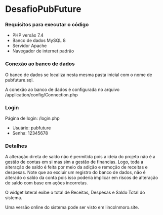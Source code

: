 # DesafioPubFuture

### Requisitos para executar o código

* PHP versão 7.4
* Banco de dados MySQL 8
* Servidor Apache
* Navegador de internet padrão

### Conexão ao banco de dados
O banco de dados se localiza nesta mesma pasta inicial com o nome de pubfuture.sql.

A conexão ao banco de dados é configurada no arquivo /application/config/Connection.php

### Login
Página de login: /login.php
* Usuário: pubfuture
* Senha: 12345678

### Detalhes
A alteração direta de saldo não é permitida pois a ideia do projeto 
não é a gestão de contas em si mas sim a gestão de financias. Logo, toda a alteração
de saldo é feita por meio da adição e remoção de receitas e despesas.
Note que ao excluir um registro do banco de dados, não é alterado o saldo da conta
pois isso poderia implicar em riscos de alteração de saldo com base em ações incorretas.

O widget lateral exibe o total de Receitas, Despesas e Saldo Total do sistema.

Uma versão online do sistema pode ser visto em lincolnmoro.site.